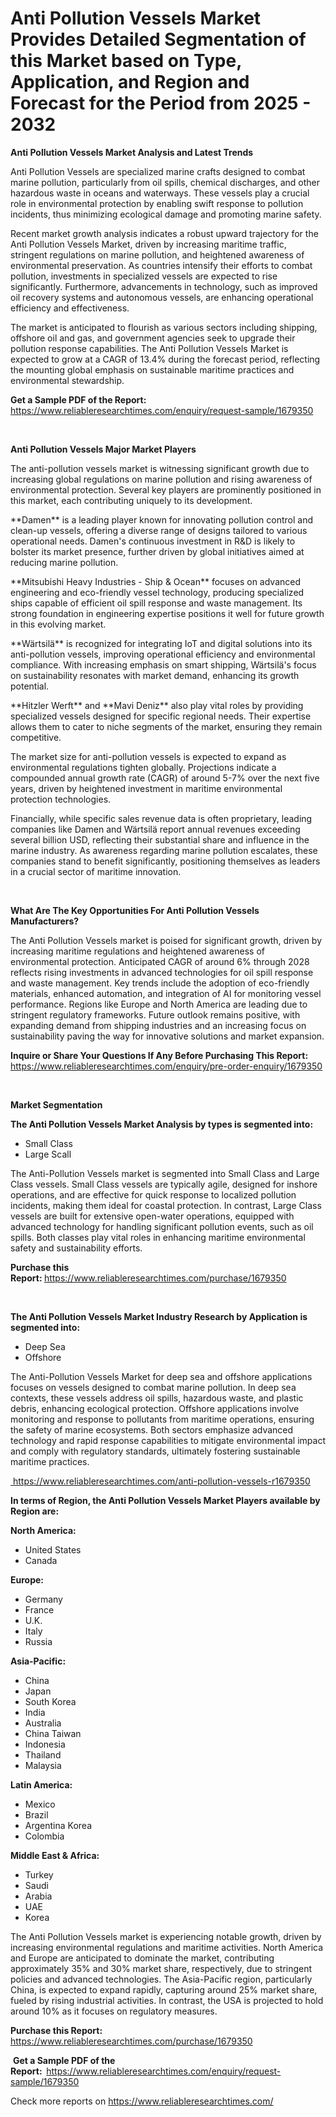 <p><h1>Anti Pollution Vessels Market Provides Detailed Segmentation of this Market based on Type, Application, and Region and Forecast for the Period from 2025 - 2032</h1></p><p><strong>Anti Pollution Vessels Market Analysis and Latest Trends</strong></p>
<p><p>Anti Pollution Vessels are specialized marine crafts designed to combat marine pollution, particularly from oil spills, chemical discharges, and other hazardous waste in oceans and waterways. These vessels play a crucial role in environmental protection by enabling swift response to pollution incidents, thus minimizing ecological damage and promoting marine safety.</p><p>Recent market growth analysis indicates a robust upward trajectory for the Anti Pollution Vessels Market, driven by increasing maritime traffic, stringent regulations on marine pollution, and heightened awareness of environmental preservation. As countries intensify their efforts to combat pollution, investments in specialized vessels are expected to rise significantly. Furthermore, advancements in technology, such as improved oil recovery systems and autonomous vessels, are enhancing operational efficiency and effectiveness.</p><p>The market is anticipated to flourish as various sectors including shipping, offshore oil and gas, and government agencies seek to upgrade their pollution response capabilities. The Anti Pollution Vessels Market is expected to grow at a CAGR of 13.4% during the forecast period, reflecting the mounting global emphasis on sustainable maritime practices and environmental stewardship.</p></p>
<p><strong>Get a Sample PDF of the Report:&nbsp;</strong> <a href="https://www.reliableresearchtimes.com/enquiry/request-sample/1679350?utm_campaign=3167&utm_medium=2&utm_source=Github&utm_content=ia&utm_term=24032025&utm_id=anti-pollution-vessels">https://www.reliableresearchtimes.com/enquiry/request-sample/1679350</a></p>
<p>&nbsp;</p>
<p><strong>Anti Pollution Vessels Major Market Players</strong></p>
<p><p>The anti-pollution vessels market is witnessing significant growth due to increasing global regulations on marine pollution and rising awareness of environmental protection. Several key players are prominently positioned in this market, each contributing uniquely to its development.</p><p>**Damen** is a leading player known for innovating pollution control and clean-up vessels, offering a diverse range of designs tailored to various operational needs. Damen's continuous investment in R&D is likely to bolster its market presence, further driven by global initiatives aimed at reducing marine pollution.</p><p>**Mitsubishi Heavy Industries - Ship & Ocean** focuses on advanced engineering and eco-friendly vessel technology, producing specialized ships capable of efficient oil spill response and waste management. Its strong foundation in engineering expertise positions it well for future growth in this evolving market.</p><p>**Wärtsilä** is recognized for integrating IoT and digital solutions into its anti-pollution vessels, improving operational efficiency and environmental compliance. With increasing emphasis on smart shipping, Wärtsilä's focus on sustainability resonates with market demand, enhancing its growth potential.</p><p>**Hitzler Werft** and **Mavi Deniz** also play vital roles by providing specialized vessels designed for specific regional needs. Their expertise allows them to cater to niche segments of the market, ensuring they remain competitive.</p><p>The market size for anti-pollution vessels is expected to expand as environmental regulations tighten globally. Projections indicate a compounded annual growth rate (CAGR) of around 5-7% over the next five years, driven by heightened investment in maritime environmental protection technologies.</p><p>Financially, while specific sales revenue data is often proprietary, leading companies like Damen and Wärtsilä report annual revenues exceeding several billion USD, reflecting their substantial share and influence in the marine industry. As awareness regarding marine pollution escalates, these companies stand to benefit significantly, positioning themselves as leaders in a crucial sector of maritime innovation.</p></p>
<p>&nbsp;</p>
<p><strong>What Are The Key Opportunities For Anti Pollution Vessels Manufacturers?</strong></p>
<p><p>The Anti Pollution Vessels market is poised for significant growth, driven by increasing maritime regulations and heightened awareness of environmental protection. Anticipated CAGR of around 6% through 2028 reflects rising investments in advanced technologies for oil spill response and waste management. Key trends include the adoption of eco-friendly materials, enhanced automation, and integration of AI for monitoring vessel performance. Regions like Europe and North America are leading due to stringent regulatory frameworks. Future outlook remains positive, with expanding demand from shipping industries and an increasing focus on sustainability paving the way for innovative solutions and market expansion.</p></p>
<p><strong>Inquire or Share Your Questions If Any Before Purchasing This Report:</strong> <a href="https://www.reliableresearchtimes.com/enquiry/pre-order-enquiry/1679350?utm_campaign=3167&utm_medium=2&utm_source=Github&utm_content=ia&utm_term=24032025&utm_id=anti-pollution-vessels">https://www.reliableresearchtimes.com/enquiry/pre-order-enquiry/1679350</a></p>
<p>&nbsp;</p>
<p><strong>Market Segmentation</strong></p>
<p><strong>The Anti Pollution Vessels Market Analysis by types is segmented into:</strong></p>
<p><ul><li>Small Class</li><li>Large Scall</li></ul></p>
<p><p>The Anti-Pollution Vessels market is segmented into Small Class and Large Class vessels. Small Class vessels are typically agile, designed for inshore operations, and are effective for quick response to localized pollution incidents, making them ideal for coastal protection. In contrast, Large Class vessels are built for extensive open-water operations, equipped with advanced technology for handling significant pollution events, such as oil spills. Both classes play vital roles in enhancing maritime environmental safety and sustainability efforts.</p></p>
<p><strong>Purchase this Report:&nbsp;</strong><a href="https://www.reliableresearchtimes.com/purchase/1679350?utm_campaign=3167&utm_medium=2&utm_source=Github&utm_content=ia&utm_term=24032025&utm_id=anti-pollution-vessels">https://www.reliableresearchtimes.com/purchase/1679350</a></p>
<p>&nbsp;</p>
<p><strong>The Anti Pollution Vessels Market Industry Research by Application is segmented into:</strong></p>
<p><ul><li>Deep Sea</li><li>Offshore</li></ul></p>
<p><p>The Anti-Pollution Vessels Market for deep sea and offshore applications focuses on vessels designed to combat marine pollution. In deep sea contexts, these vessels address oil spills, hazardous waste, and plastic debris, enhancing ecological protection. Offshore applications involve monitoring and response to pollutants from maritime operations, ensuring the safety of marine ecosystems. Both sectors emphasize advanced technology and rapid response capabilities to mitigate environmental impact and comply with regulatory standards, ultimately fostering sustainable maritime practices.</p></p>
<p><a href="https://www.reliableresearchtimes.com/anti-pollution-vessels-r1679350?utm_campaign=3167&utm_medium=2&utm_source=Github&utm_content=ia&utm_term=24032025&utm_id=anti-pollution-vessels">&nbsp;https://www.reliableresearchtimes.com/anti-pollution-vessels-r1679350</a></p>
<p><strong>In terms of Region, the Anti Pollution Vessels Market Players available by Region are:</strong></p>
<p>
    <p> <strong> North America: </strong>
        <ul>
            <li>United States</li>
            <li>Canada</li>
        </ul>
        </p> 
    <p> <strong> Europe: </strong>
        <ul>
            <li>Germany</li>
            <li>France</li>
            <li>U.K.</li>
            <li>Italy</li>
            <li>Russia</li>
        </ul>
        </p> 
    <p> <strong> Asia-Pacific: </strong>
        <ul>
            <li>China</li>
            <li>Japan</li>
            <li>South Korea</li>
            <li>India</li>
            <li>Australia</li>
            <li>China Taiwan</li>
            <li>Indonesia</li>
            <li>Thailand</li>
            <li>Malaysia</li>
        </ul>
        </p> 
    <p> <strong> Latin America: </strong>
        <ul>
            <li>Mexico</li>
            <li>Brazil</li>
            <li>Argentina Korea</li>
            <li>Colombia</li>
        </ul>
        </p> 
    <p> <strong> Middle East & Africa: </strong>
        <ul>
            <li>Turkey</li>
            <li>Saudi</li>
            <li>Arabia</li>
            <li>UAE</li>
            <li>Korea</li>
        </ul>
    </p>
    </p>
<p><p>The Anti Pollution Vessels market is experiencing notable growth, driven by increasing environmental regulations and maritime activities. North America and Europe are anticipated to dominate the market, contributing approximately 35% and 30% market share, respectively, due to stringent policies and advanced technologies. The Asia-Pacific region, particularly China, is expected to expand rapidly, capturing around 25% market share, fueled by rising industrial activities. In contrast, the USA is projected to hold around 10% as it focuses on regulatory measures.</p></p>
<p><strong>Purchase this Report: </strong><a href="https://www.reliableresearchtimes.com/purchase/1679350?utm_campaign=3167&utm_medium=2&utm_source=Github&utm_content=ia&utm_term=24032025&utm_id=anti-pollution-vessels">https://www.reliableresearchtimes.com/purchase/1679350</a></p>
<p>&nbsp;<strong>Get a Sample PDF of the Report:&nbsp;&nbsp;</strong><a href="https://www.reliableresearchtimes.com/enquiry/request-sample/1679350?utm_campaign=3167&utm_medium=2&utm_source=Github&utm_content=ia&utm_term=24032025&utm_id=anti-pollution-vessels">https://www.reliableresearchtimes.com/enquiry/request-sample/1679350</a></p>
<p><strong></strong></p>
<p>Check more reports on <a href="https://www.reliableresearchtimes.com/?utm_campaign=3167&utm_medium=2&utm_source=Github&utm_content=ia&utm_term=24032025&utm_id=anti-pollution-vessels">https://www.reliableresearchtimes.com/</a></p>